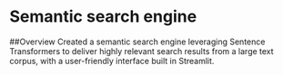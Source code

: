 # Semantic search engine
##Overview 
Created a semantic search engine leveraging Sentence Transformers to deliver highly relevant search results from a large text corpus, with a user-friendly interface built in Streamlit.
